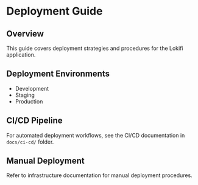 # Deployment Guide

## Overview
This guide covers deployment strategies and procedures for the Lokifi application.

## Deployment Environments
- Development
- Staging  
- Production

## CI/CD Pipeline
For automated deployment workflows, see the CI/CD documentation in `docs/ci-cd/` folder.

## Manual Deployment
Refer to infrastructure documentation for manual deployment procedures.
